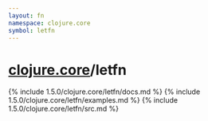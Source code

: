 ```yaml
---
layout: fn
namespace: clojure.core
symbol: letfn
---
```


# [clojure.core](../)/letfn

{% include 1.5.0/clojure.core/letfn/docs.md %}
{% include 1.5.0/clojure.core/letfn/examples.md %}
{% include 1.5.0/clojure.core/letfn/src.md %}

